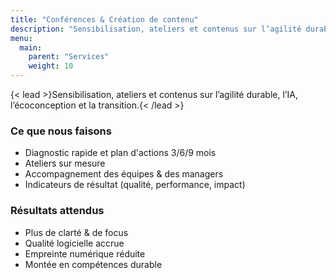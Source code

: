 ```yaml
---
title: "Conférences & Création de contenu"
description: "Sensibilisation, ateliers et contenus sur l’agilité durable, l’IA, l’écoconception et la transition."
menu: 
  main:
    parent: "Services"
    weight: 10
---
```


{< lead >}Sensibilisation, ateliers et contenus sur l’agilité durable, l’IA, l’écoconception et la transition.{< /lead >}

### Ce que nous faisons
- Diagnostic rapide et plan d'actions 3/6/9 mois
- Ateliers sur mesure
- Accompagnement des équipes & des managers
- Indicateurs de résultat (qualité, performance, impact)

### Résultats attendus
- Plus de clarté & de focus
- Qualité logicielle accrue
- Empreinte numérique réduite
- Montée en compétences durable